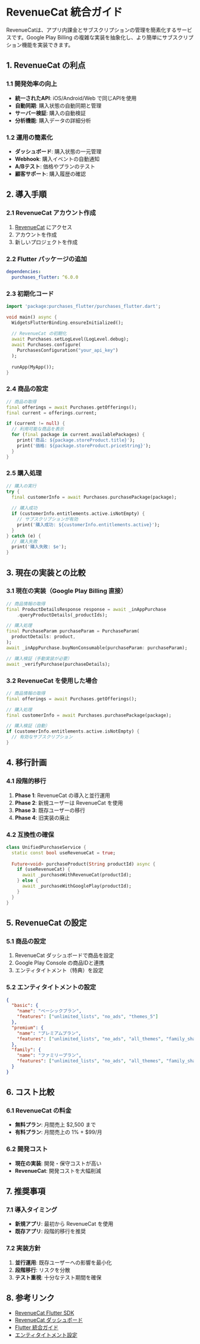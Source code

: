 # RevenueCat 統合ガイド

RevenueCatは、アプリ内課金とサブスクリプションの管理を簡素化するサービスです。Google Play Billing の複雑な実装を抽象化し、より簡単にサブスクリプション機能を実装できます。

## 1. RevenueCat の利点

### 1.1 開発効率の向上
- **統一されたAPI**: iOS/Android/Web で同じAPIを使用
- **自動同期**: 購入状態の自動同期と管理
- **サーバー検証**: 購入の自動検証
- **分析機能**: 購入データの詳細分析

### 1.2 運用の簡素化
- **ダッシュボード**: 購入状態の一元管理
- **Webhook**: 購入イベントの自動通知
- **A/Bテスト**: 価格やプランのテスト
- **顧客サポート**: 購入履歴の確認

## 2. 導入手順

### 2.1 RevenueCat アカウント作成
1. [RevenueCat](https://www.revenuecat.com/) にアクセス
2. アカウントを作成
3. 新しいプロジェクトを作成

### 2.2 Flutter パッケージの追加
```yaml
dependencies:
  purchases_flutter: ^6.0.0
```

### 2.3 初期化コード
```dart
import 'package:purchases_flutter/purchases_flutter.dart';

void main() async {
  WidgetsFlutterBinding.ensureInitialized();
  
  // RevenueCat の初期化
  await Purchases.setLogLevel(LogLevel.debug);
  await Purchases.configure(
    PurchasesConfiguration("your_api_key")
  );
  
  runApp(MyApp());
}
```

### 2.4 商品の設定
```dart
// 商品の取得
final offerings = await Purchases.getOfferings();
final current = offerings.current;

if (current != null) {
  // 利用可能な商品を表示
  for (final package in current.availablePackages) {
    print('商品: ${package.storeProduct.title}');
    print('価格: ${package.storeProduct.priceString}');
  }
}
```

### 2.5 購入処理
```dart
// 購入の実行
try {
  final customerInfo = await Purchases.purchasePackage(package);
  
  // 購入成功
  if (customerInfo.entitlements.active.isNotEmpty) {
    // サブスクリプションが有効
    print('購入成功: ${customerInfo.entitlements.active}');
  }
} catch (e) {
  // 購入失敗
  print('購入失敗: $e');
}
```

## 3. 現在の実装との比較

### 3.1 現在の実装（Google Play Billing 直接）
```dart
// 商品情報の取得
final ProductDetailsResponse response = await _inAppPurchase
    .queryProductDetails(_productIds);

// 購入処理
final PurchaseParam purchaseParam = PurchaseParam(
  productDetails: product,
);
await _inAppPurchase.buyNonConsumable(purchaseParam: purchaseParam);

// 購入検証（手動実装が必要）
await _verifyPurchase(purchaseDetails);
```

### 3.2 RevenueCat を使用した場合
```dart
// 商品情報の取得
final offerings = await Purchases.getOfferings();

// 購入処理
final customerInfo = await Purchases.purchasePackage(package);

// 購入検証（自動）
if (customerInfo.entitlements.active.isNotEmpty) {
  // 有効なサブスクリプション
}
```

## 4. 移行計画

### 4.1 段階的移行
1. **Phase 1**: RevenueCat の導入と並行運用
2. **Phase 2**: 新規ユーザーは RevenueCat を使用
3. **Phase 3**: 既存ユーザーの移行
4. **Phase 4**: 旧実装の廃止

### 4.2 互換性の確保
```dart
class UnifiedPurchaseService {
  static const bool useRevenueCat = true;
  
  Future<void> purchaseProduct(String productId) async {
    if (useRevenueCat) {
      await _purchaseWithRevenueCat(productId);
    } else {
      await _purchaseWithGooglePlay(productId);
    }
  }
}
```

## 5. RevenueCat の設定

### 5.1 商品の設定
1. RevenueCat ダッシュボードで商品を設定
2. Google Play Console の商品IDと連携
3. エンティタイトメント（特典）を設定

### 5.2 エンティタイトメントの設定
```json
{
  "basic": {
    "name": "ベーシックプラン",
    "features": ["unlimited_lists", "no_ads", "themes_5"]
  },
  "premium": {
    "name": "プレミアムプラン", 
    "features": ["unlimited_lists", "no_ads", "all_themes", "family_sharing"]
  },
  "family": {
    "name": "ファミリープラン",
    "features": ["unlimited_lists", "no_ads", "all_themes", "family_sharing_10"]
  }
}
```

## 6. コスト比較

### 6.1 RevenueCat の料金
- **無料プラン**: 月間売上 $2,500 まで
- **有料プラン**: 月間売上の 1% + $99/月

### 6.2 開発コスト
- **現在の実装**: 開発・保守コストが高い
- **RevenueCat**: 開発コストを大幅削減

## 7. 推奨事項

### 7.1 導入タイミング
- **新規アプリ**: 最初から RevenueCat を使用
- **既存アプリ**: 段階的移行を推奨

### 7.2 実装方針
1. **並行運用**: 既存ユーザーへの影響を最小化
2. **段階移行**: リスクを分散
3. **テスト重視**: 十分なテスト期間を確保

## 8. 参考リンク

- [RevenueCat Flutter SDK](https://docs.revenuecat.com/docs/flutter)
- [RevenueCat ダッシュボード](https://app.revenuecat.com/)
- [Flutter 統合ガイド](https://docs.revenuecat.com/docs/flutter-quickstart)
- [エンティタイトメント設定](https://docs.revenuecat.com/docs/entitlements)
